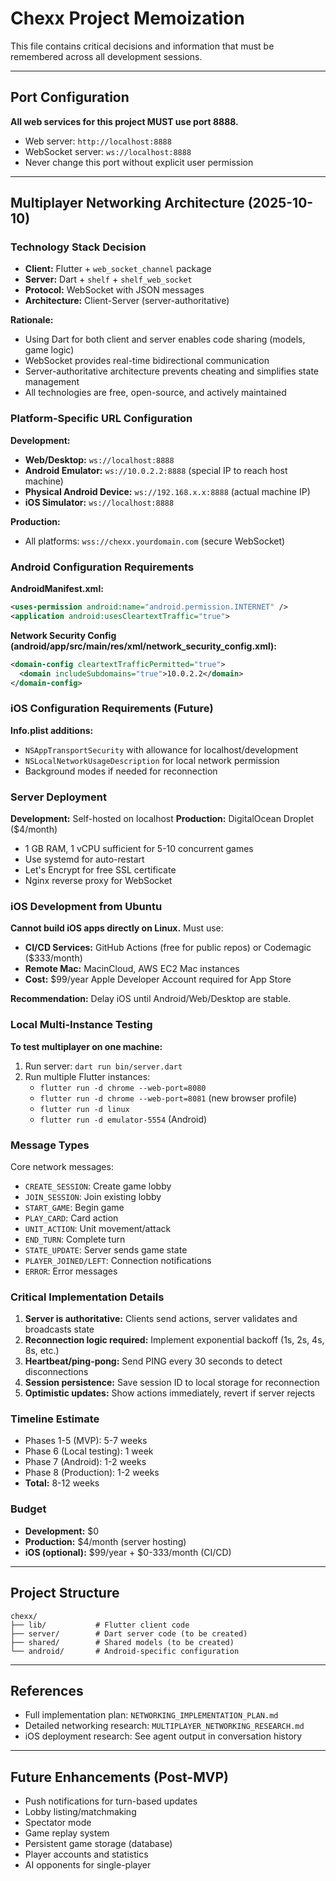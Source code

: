 # Chexx Project Memoization

This file contains critical decisions and information that must be remembered across all development sessions.

---

## Port Configuration

**All web services for this project MUST use port 8888.**
- Web server: `http://localhost:8888`
- WebSocket server: `ws://localhost:8888`
- Never change this port without explicit user permission

---

## Multiplayer Networking Architecture (2025-10-10)

### Technology Stack Decision
- **Client:** Flutter + `web_socket_channel` package
- **Server:** Dart + `shelf` + `shelf_web_socket`
- **Protocol:** WebSocket with JSON messages
- **Architecture:** Client-Server (server-authoritative)

**Rationale:**
- Using Dart for both client and server enables code sharing (models, game logic)
- WebSocket provides real-time bidirectional communication
- Server-authoritative architecture prevents cheating and simplifies state management
- All technologies are free, open-source, and actively maintained

### Platform-Specific URL Configuration

**Development:**
- **Web/Desktop:** `ws://localhost:8888`
- **Android Emulator:** `ws://10.0.2.2:8888` (special IP to reach host machine)
- **Physical Android Device:** `ws://192.168.x.x:8888` (actual machine IP)
- **iOS Simulator:** `ws://localhost:8888`

**Production:**
- All platforms: `wss://chexx.yourdomain.com` (secure WebSocket)

### Android Configuration Requirements

**AndroidManifest.xml:**
```xml
<uses-permission android:name="android.permission.INTERNET" />
<application android:usesCleartextTraffic="true">
```

**Network Security Config (android/app/src/main/res/xml/network_security_config.xml):**
```xml
<domain-config cleartextTrafficPermitted="true">
  <domain includeSubdomains="true">10.0.2.2</domain>
</domain-config>
```

### iOS Configuration Requirements (Future)

**Info.plist additions:**
- `NSAppTransportSecurity` with allowance for localhost/development
- `NSLocalNetworkUsageDescription` for local network permission
- Background modes if needed for reconnection

### Server Deployment

**Development:** Self-hosted on localhost
**Production:** DigitalOcean Droplet ($4/month)
- 1 GB RAM, 1 vCPU sufficient for 5-10 concurrent games
- Use systemd for auto-restart
- Let's Encrypt for free SSL certificate
- Nginx reverse proxy for WebSocket

### iOS Development from Ubuntu

**Cannot build iOS apps directly on Linux.** Must use:
- **CI/CD Services:** GitHub Actions (free for public repos) or Codemagic ($333/month)
- **Remote Mac:** MacinCloud, AWS EC2 Mac instances
- **Cost:** $99/year Apple Developer Account required for App Store

**Recommendation:** Delay iOS until Android/Web/Desktop are stable.

### Local Multi-Instance Testing

**To test multiplayer on one machine:**
1. Run server: `dart run bin/server.dart`
2. Run multiple Flutter instances:
   - `flutter run -d chrome --web-port=8080`
   - `flutter run -d chrome --web-port=8081` (new browser profile)
   - `flutter run -d linux`
   - `flutter run -d emulator-5554` (Android)

### Message Types

Core network messages:
- `CREATE_SESSION`: Create game lobby
- `JOIN_SESSION`: Join existing lobby
- `START_GAME`: Begin game
- `PLAY_CARD`: Card action
- `UNIT_ACTION`: Unit movement/attack
- `END_TURN`: Complete turn
- `STATE_UPDATE`: Server sends game state
- `PLAYER_JOINED/LEFT`: Connection notifications
- `ERROR`: Error messages

### Critical Implementation Details

1. **Server is authoritative:** Clients send actions, server validates and broadcasts state
2. **Reconnection logic required:** Implement exponential backoff (1s, 2s, 4s, 8s, etc.)
3. **Heartbeat/ping-pong:** Send PING every 30 seconds to detect disconnections
4. **Session persistence:** Save session ID to local storage for reconnection
5. **Optimistic updates:** Show actions immediately, revert if server rejects

### Timeline Estimate

- Phases 1-5 (MVP): 5-7 weeks
- Phase 6 (Local testing): 1 week
- Phase 7 (Android): 1-2 weeks
- Phase 8 (Production): 1-2 weeks
- **Total:** 8-12 weeks

### Budget

- **Development:** $0
- **Production:** $4/month (server hosting)
- **iOS (optional):** $99/year + $0-333/month (CI/CD)

---

## Project Structure

```
chexx/
├── lib/           # Flutter client code
├── server/        # Dart server code (to be created)
├── shared/        # Shared models (to be created)
└── android/       # Android-specific configuration
```

---

## References

- Full implementation plan: `NETWORKING_IMPLEMENTATION_PLAN.md`
- Detailed networking research: `MULTIPLAYER_NETWORKING_RESEARCH.md`
- iOS deployment research: See agent output in conversation history

---

## Future Enhancements (Post-MVP)

- Push notifications for turn-based updates
- Lobby listing/matchmaking
- Spectator mode
- Game replay system
- Persistent game storage (database)
- Player accounts and statistics
- AI opponents for single-player
